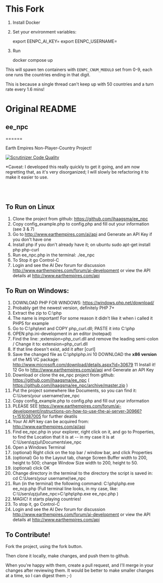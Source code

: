 # This Fork

1. Install Docker

2. Set your environment variables:

      export EENPC_AI_KEY=
      export EENPC_USERNAME=

3. Run

    docker compose up

This will spawn ten containers with `EENPC_CNUM_MODULO` set from 0-9, each one runs the countries ending in that digit.

This is because a single thread can't keep up with 50 countries and a turn rate every 1.6 mins!

# Original README

## ee_npc
======

Earth Empires Non-Player-Country Project!

[![Scrutinizer Code Quality](https://scrutinizer-ci.com/g/jhaagsma/ee_npc/badges/quality-score.png?b=master)](https://scrutinizer-ci.com/g/jhaagsma/ee_npc/?branch=master)

*Caveat: I developed this really quickly to get it going, and am now regretting that, as it's very disorganized; I will slowly be refactoring it to make it easier to use.

<br /><br />


To Run on Linux
----

1) Clone the project from github: https://github.com/jhaagsma/ee_npc
2) Copy config_example.php to config.php and fill out your information (see 3 & 7)
3) Go to http://www.earthempires.com/ai/api and Generate an API Key if you don't have one
4) Install php if you don't already have it; on ubuntu sudo apt-get install php php-curl
5) Run ee_npc.php in the terminal: ./ee_npc
6) To Stop it go Control-C
7) Login and see the AI Dev forum for discussion http://www.earthempires.com/forum/ai-development or view the API details at http://www.earthempires.com/api


To Run on Windows:
----

1) DOWNLOAD PHP FOR WINDOWS: https://windows.php.net/download/
2) Probably get the newest version, definitely PHP 7+
3) Extract the zip to C:\php
4) The name is important! For some reason it didn't like it when i called it PHP5 for example
5) Go to C:\php\ext and COPY php_curl.dll; PASTE it into C:\php
6) OPEN php.ini-development in an editor (notepad)
7) Find the line: ;extension=php_curl.dll and remove the leading semi-colon / Change it to: extension=php_curl.dll
8) If that line doesn't exist, add it after [curl]
9) Save the changed file as C:\php\php.ini
10 DOWNLOAD the **x86 version** of the MS VC package: http://www.microsoft.com/download/details.aspx?id=30679
11 Install it!
12 Go to http://www.earthempires.com/ai/api and Generate an API Key
13) Download or clone the ee_npc project from github: https://github.com/jhaagsma/ee_npc ( https://github.com/jhaagsma/ee_npc/archive/master.zip )
14) Put the project somewhere like Documents, so you can find it: C:\Users\(your username)\ee_npc
15) Copy config_example.php to config.php and fill out your information
16) PLEASE SEE https://www.earthempires.com/forum/ai-development/instructions-on-how-to-use-the-ai-server-30966?t=1510387005 for further deatils
17) Your AI API key can be acquired from: http://www.earthempires.com/ai/api
18) Find ee_npc.php in your explorer, right click on it, and go to Properties, to find the Location that it is at -- in my case it is at C:\Users\qzjul\Documents\ee_npc
19) Open a Windows Terminal
20) (optional) Right click on the top bar / window bar, and click Properties
21) (optional) Go to the Layout tab, change Screen Buffer width to 200, height to 500; change Window Size width to 200, height to 50.
22) (optional) click OK
23) Change directory in the terminal to the directory the script is saved in: cd C:\Users\(your username)\ee_npc
24) Run (in the terminal) the following command: C:\php\php.exe ee_ncp.php
(Full terminal line looks, in my case, like: C:\Users\qzjul\ee_npc>C:\php\php.exe ee_npc.php )
25) MAGIC! it starts playing countries!
26) To stop it, go Control-C
27) Login and see the AI Dev forum for discussion http://www.earthempires.com/forum/ai-development or view the API details at http://www.earthempires.com/api


To Contribute!
----

Fork the project, using the fork button.

Then clone it locally, make changes, and push them to github.

When you're happy with them, create a pull request, and I'll merge in your changes after reviewing them. It would be better to make smaller changes at a time, so I can digest them ;-)

